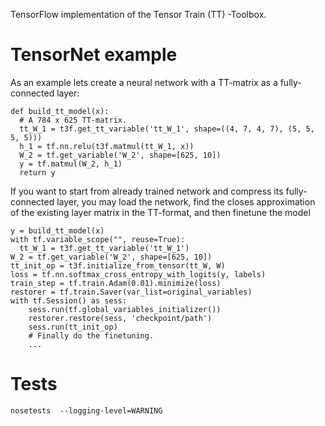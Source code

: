 TensorFlow implementation of the Tensor Train (TT) -Toolbox.

# TensorNet example
As an example lets create a neural network with a TT-matrix as a fully-connected layer:
```
def build_tt_model(x):
  # A 784 x 625 TT-matrix.
  tt_W_1 = t3f.get_tt_variable('tt_W_1', shape=((4, 7, 4, 7), (5, 5, 5, 5)))
  h_1 = tf.nn.relu(t3f.matmul(tt_W_1, x))
  W_2 = tf.get_variable('W_2', shape=[625, 10])
  y = tf.matmul(W_2, h_1)
  return y
```

If you want to start from already trained network and compress its fully-connected layer, you may load the network, find the closes approximation of the existing layer matrix in the TT-format, and then finetune the model
```
y = build_tt_model(x)
with tf.variable_scope("", reuse=True):
  tt_W_1 = t3f.get_tt_variable('tt_W_1')
W_2 = tf.get_variable('W_2', shape=[625, 10])
tt_init_op = t3f.initialize_from_tensor(tt_W, W)
loss = tf.nn.softmax_cross_entropy_with_logits(y, labels)
train_step = tf.train.Adam(0.01).minimize(loss)
restorer = tf.train.Saver(var_list=original_variables)
with tf.Session() as sess:
    sess.run(tf.global_variables_initializer())
    restorer.restore(sess, 'checkpoint/path')
    sess.run(tt_init_op)
    # Finally do the finetuning.
    ...
```


# Tests
```
nosetests  --logging-level=WARNING
```
